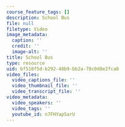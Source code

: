 ```yaml
---
course_feature_tags: []
description: School Bus
file: null
filetype: Video
image_metadata:
  caption: ''
  credit: ''
  image-alt: ''
title: School Bus
type: resource
uid: bf518f5d-b292-48b9-bb2a-78c0d8e2fca0
video_files:
  video_captions_file: ''
  video_thumbnail_file: ''
  video_transcript_file: ''
video_metadata:
  video_speakers: ''
  video_tags: ''
  youtube_id: n7FHYapSarU
---
```

